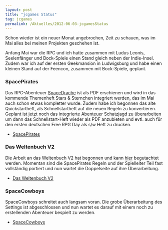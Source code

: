 ```yaml
---
layout: post
title: "jcgames Status"
tag: jcgames
permalink: /Aktuelles/2012-06-03-jcgamesStatus
---
```


Schon wieder ist ein neuer Monat angebrochen, Zeit zu schauen, was im Mai alles bei meinen Projekten geschehen ist.

Anfang Mai war die RPC und ich hatte zusammen mit Ludus Leonis, Seelenfänger und Bock-Spiele einen Stand gleich neben der Indie-Insel. Zudem war ich auf der ersten Geekmansion in Ludwigsburg und habe einen kleinen Stand auf der Feencon, zusammen mit Bock-Spiele, geplant.

### SpacePirates

Das RPC-Abenteuer [SpaceDrache](https://jcgames.de/spacepirates/Abenteuer/Spacedrache) ist als PDF erschienen und wird in das kommende Themenheft Stars &amp; Sternchen integriert werden, das im Mai auch schon etwas kompletter wurde. Zudem habe ich begonnen das alte Quickstartheft, als Schnellstartheft auf die neuen Regeln zu konvertieren. Geplant ist jetzt noch das integrierte Abenteuer Schatzjagd zu überarbeiten um dann das Schnellstart-Heft wieder als PDF anzubieten und evtl. auch für den ersten deutschen Free RPG Day als s/w Heft zu drucken.

- [SpacePirates](https://jcgames.de/spacepirates)

### Das Weltenbuch V2

Die Arbeit an das Weltenbuch V2 hat begonnen und kann [hier](https://jcgames.de/weltenbuch/Regelwerkv2) begutachtet werden. Momentan sind die SpacePirates Regeln und der Spielleiter Teil fast vollständig portiert und nun wartet die Doppelseite auf ihre Überarbeitung.

- [Das Weltenbuch V2](https://jcgames.de/weltenbuch/Regelwerkv2)

### SpaceCowboys

SpaceCowboys schreitet auch langsam voran. Die grobe Überarbeitung des Settings ist abgeschlossen und nun wartet es darauf mit einem noch zu erstellenden Abenteuer bespielt zu werden.

- [SpaceCowboys](https://lite.jcgames.de/Settings/Spacecowboys)


